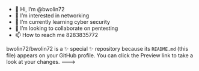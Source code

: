 - 👋 Hi, I’m @bwolin72
- 👀 I’m interested in networking
- 🌱 I’m currently learning cyber security
- 💞️ I’m looking to collaborate on pentesting
- 📫 How to reach me 8283835772

bwolin72/bwolin72 is a ✨ special ✨ repository because its `README.md` (this file) appears on your GitHub profile.
You can click the Preview link to take a look at your changes.
--->
